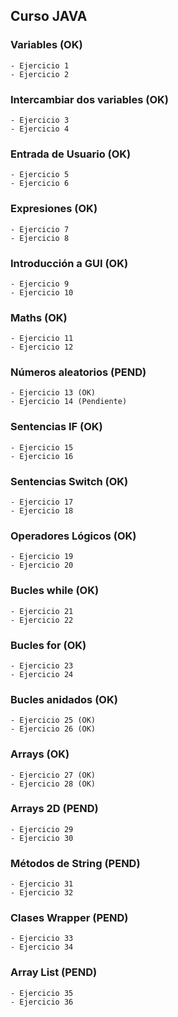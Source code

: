 ## Curso JAVA

### Variables (OK)

    - Ejercicio 1
    - Ejercicio 2

### Intercambiar dos variables (OK)

    - Ejercicio 3
    - Ejercicio 4

### Entrada de Usuario (OK)

    - Ejercicio 5
    - Ejercicio 6

### Expresiones (OK)

    - Ejercicio 7
    - Ejercicio 8

### Introducción a GUI (OK)

    - Ejercicio 9
    - Ejercicio 10

### Maths (OK)

    - Ejercicio 11
    - Ejercicio 12

### Números aleatorios (PEND)

    - Ejercicio 13 (OK)
    - Ejercicio 14 (Pendiente)

### Sentencias IF (OK)

    - Ejercicio 15
    - Ejercicio 16

### Sentencias Switch (OK)

    - Ejercicio 17
    - Ejercicio 18

### Operadores Lógicos (OK)

    - Ejercicio 19
    - Ejercicio 20

### Bucles while (OK)

    - Ejercicio 21
    - Ejercicio 22

### Bucles for (OK)

    - Ejercicio 23
    - Ejercicio 24

### Bucles anidados (OK)

    - Ejercicio 25 (OK)
    - Ejercicio 26 (OK)

### Arrays (OK)

    - Ejercicio 27 (OK)
    - Ejercicio 28 (OK)

### Arrays 2D (PEND)

    - Ejercicio 29
    - Ejercicio 30

### Métodos de String (PEND)

    - Ejercicio 31
    - Ejercicio 32

### Clases Wrapper (PEND)

    - Ejercicio 33
    - Ejercicio 34

### Array List (PEND)

    - Ejercicio 35
    - Ejercicio 36
